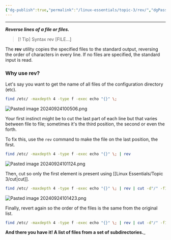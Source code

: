 ```yaml
---
{"dg-publish":true,"permalink":"/linux-essentials/topic-3/rev/","dgPassFrontmatter":true}
---
```


---
___Reverse lines of a file or files.___

> [! Tip] Syntax
	rev [FILE...]


The **rev** utility copies the specified files to the standard output, reversing the order of characters in every line. If no files are specified, the standard input is read.

### Why use rev?

Let's say you want to get the name of all files of the configuration directory (etc).

```bash
find /etc/ -maxdepth 4 -type f -exec echo "{}" \;
```
![Pasted image 20240924100506.png](/img/user/Linux%20Essentials/Topic%203/Reference%20images/Pasted%20image%2020240924100506.png)

Your first instinct might be to cut the last part of each line but that varies between file to file; sometimes it's the third position, the second or even the forth.

To fix this, use the `rev` command to make the file on the last position, the first.

```bash
find /etc/ -maxdepth 4 -type f -exec echo "{}" \; | rev
```
![Pasted image 20240924101124.png](/img/user/Linux%20Essentials/Topic%203/Reference%20images/Pasted%20image%2020240924101124.png)

Then, cut so only the first element is present using [[Linux Essentials/Topic 3/cut\|cut]].

```bash
find /etc/ -maxdepth 4 -type f -exec echo "{}" \; | rev | cut -d"/" -f1
```
![Pasted image 20240924101423.png](/img/user/Linux%20Essentials/Topic%203/Reference%20images/Pasted%20image%2020240924101423.png)

Finally, revert again so the order of the files is the same from the original list.
```bash
find /etc/ -maxdepth 4 -type f -exec echo "{}" \; | rev | cut -d"/" -f1 | rev
```

__And there you have it! A list of files from a set of subdirectories.___